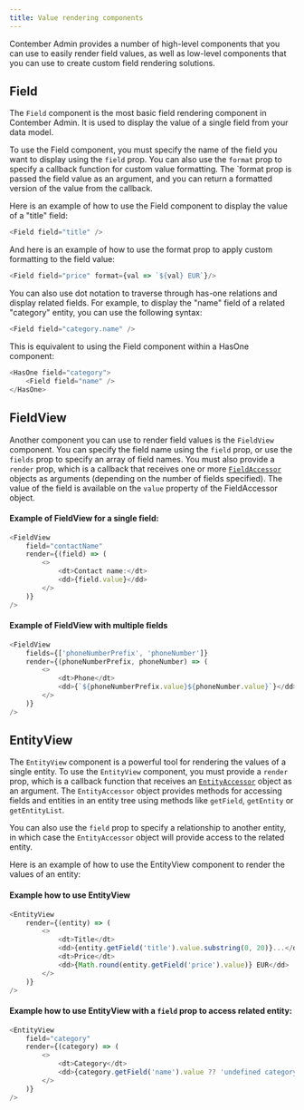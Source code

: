 ```yaml
---
title: Value rendering components
---
```


Contember Admin provides a number of high-level components that you can use to easily render field values, as well as low-level components that you can use to create custom field rendering solutions.

## Field
The `Field` component is the most basic field rendering component in Contember Admin. It is used to display the value of a single field from your data model.

To use the Field component, you must specify the name of the field you want to display using the `field` prop. You can also use the `format` prop to specify a callback function for custom value formatting. The `format prop is passed the field value as an argument, and you can return a formatted version of the value from the callback.

Here is an example of how to use the Field component to display the value of a "title" field:

```typescript jsx
<Field field="title" />
```
And here is an example of how to use the format prop to apply custom formatting to the field value:

```typescript jsx
<Field field="price" format={val => `${val} EUR`}/>
```
You can also use dot notation to traverse through has-one relations and display related fields. For example, to display the "name" field of a related "category" entity, you can use the following syntax:

```typescript jsx
<Field field="category.name" />
```
This is equivalent to using the Field component within a HasOne component:

```typescript jsx
<HasOne field="category">
	<Field field="name" />
</HasOne>
```

## FieldView

Another component you can use to render field values is the `FieldView` component. You can specify the field name using the `field` prop, or use the `fields` prop to specify an array of field names. You must also provide a `render` prop, which is a callback that receives one or more [`FieldAccessor`](../data-binding/overview.md#accessors) objects as arguments (depending on the number of fields specified). The value of the field is available on the `value` property of the FieldAccessor object.

#### Example of FieldView for a single field: 
```typescript jsx
<FieldView
	field="contactName"
	render={(field) => (
		<>
			<dt>Contact name:</dt>
			<dd>{field.value}</dd>
		</>
	)}
/>
```

#### Example of FieldView with multiple fields
```typescript jsx
<FieldView
	fields={['phoneNumberPrefix', 'phoneNumber']}
	render={(phoneNumberPrefix, phoneNumber) => (
		<>
			<dt>Phone</dt>
			<dd>{`${phoneNumberPrefix.value}${phoneNumber.value}`}</dd>
		</>
	)}
/>
```

## EntityView

The `EntityView` component is a powerful tool for rendering the values of a single entity. To use the `EntityView` component, you must provide a `render` prop, which is a callback function that receives an [`EntityAccessor`](../data-binding/overview.md#accessors) object as an argument. The `EntityAccessor` object provides methods for accessing fields and entities in an entity tree using methods like `getField`, `getEntity` or `getEntityList`.

You can also use the `field` prop to specify a relationship to another entity, in which case the `EntityAccessor` object will provide access to the related entity.

Here is an example of how to use the EntityView component to render the values of an entity:

#### Example how to use EntityView
```typescript jsx
<EntityView
	render={(entity) => (
		<>
			<dt>Title</dt>
			<dd>{entity.getField('title').value.substring(0, 20)}...</dd>
			<dt>Price</dt>
			<dd>{Math.round(entity.getField('price').value)} EUR</dd>
		</>
	)}
/>
```
#### Example how to use EntityView with a `field` prop to access related entity:
```typescript jsx
<EntityView
	field="category"
	render={(category) => (
		<>
			<dt>Category</dt>
			<dd>{category.getField('name').value ?? 'undefined category'}</dd>
		</>
	)}
/>
```
